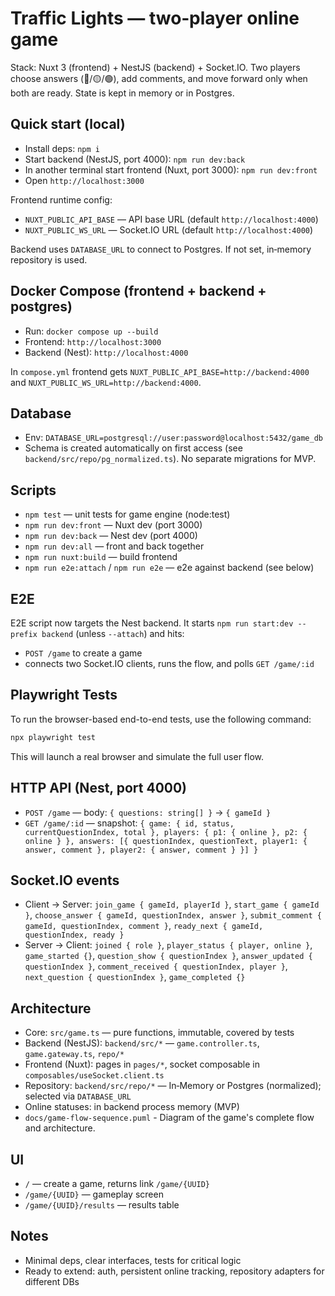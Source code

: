 # Traffic Lights — two‑player online game

Stack: Nuxt 3 (frontend) + NestJS (backend) + Socket.IO. Two players choose answers (🔴/🟡/🟢), add comments, and move forward only when both are ready. State is kept in memory or in Postgres.

## Quick start (local)
- Install deps: `npm i`
- Start backend (NestJS, port 4000): `npm run dev:back`
- In another terminal start frontend (Nuxt, port 3000): `npm run dev:front`
- Open `http://localhost:3000`

Frontend runtime config:
- `NUXT_PUBLIC_API_BASE` — API base URL (default `http://localhost:4000`)
- `NUXT_PUBLIC_WS_URL` — Socket.IO URL (default `http://localhost:4000`)

Backend uses `DATABASE_URL` to connect to Postgres. If not set, in‑memory repository is used.

## Docker Compose (frontend + backend + postgres)
- Run: `docker compose up --build`
- Frontend: `http://localhost:3000`
- Backend (Nest): `http://localhost:4000`

In `compose.yml` frontend gets `NUXT_PUBLIC_API_BASE=http://backend:4000` and `NUXT_PUBLIC_WS_URL=http://backend:4000`.

## Database
- Env: `DATABASE_URL=postgresql://user:password@localhost:5432/game_db`
- Schema is created automatically on first access (see `backend/src/repo/pg_normalized.ts`). No separate migrations for MVP.

## Scripts
- `npm test` — unit tests for game engine (node:test)
- `npm run dev:front` — Nuxt dev (port 3000)
- `npm run dev:back` — Nest dev (port 4000)
- `npm run dev:all` — front and back together
- `npm run nuxt:build` — build frontend
- `npm run e2e:attach` / `npm run e2e` — e2e against backend (see below)

## E2E
E2E script now targets the Nest backend. It starts `npm run start:dev --prefix backend` (unless `--attach`) and hits:
- `POST /game` to create a game
- connects two Socket.IO clients, runs the flow, and polls `GET /game/:id`

## Playwright Tests
To run the browser-based end-to-end tests, use the following command:
```bash
npx playwright test
```
This will launch a real browser and simulate the full user flow.

## HTTP API (Nest, port 4000)
- `POST /game` — body: `{ questions: string[] }` → `{ gameId }`
- `GET /game/:id` — snapshot:
  `{ game: { id, status, currentQuestionIndex, total }, players: { p1: { online }, p2: { online } }, answers: [{ questionIndex, questionText, player1: { answer, comment }, player2: { answer, comment } }] }`

## Socket.IO events
- Client → Server: `join_game { gameId, playerId }`, `start_game { gameId }`, `choose_answer { gameId, questionIndex, answer }`, `submit_comment { gameId, questionIndex, comment }`, `ready_next { gameId, questionIndex, ready }`
- Server → Client: `joined { role }`, `player_status { player, online }`, `game_started {}`,
  `question_show { questionIndex }`, `answer_updated { questionIndex }`, `comment_received { questionIndex, player }`, `next_question { questionIndex }`, `game_completed {}`

## Architecture
- Core: `src/game.ts` — pure functions, immutable, covered by tests
- Backend (NestJS): `backend/src/*` — `game.controller.ts`, `game.gateway.ts`, `repo/*`
- Frontend (Nuxt): pages in `pages/*`, socket composable in `composables/useSocket.client.ts`
- Repository: `backend/src/repo/*` — In‑Memory or Postgres (normalized); selected via `DATABASE_URL`
- Online statuses: in backend process memory (MVP)
- `docs/game-flow-sequence.puml` - Diagram of the game's complete flow and architecture.

## UI
- `/` — create a game, returns link `/game/{UUID}`
- `/game/{UUID}` — gameplay screen
- `/game/{UUID}/results` — results table

## Notes
- Minimal deps, clear interfaces, tests for critical logic
- Ready to extend: auth, persistent online tracking, repository adapters for different DBs
